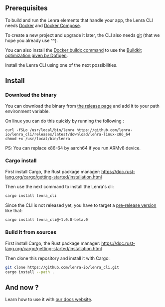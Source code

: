 ## Prerequisites

To build and run the Lenra elements that handle your app, the Lenra CLI needs [Docker](https://docs.docker.com/engine/install/) and [Docker Compose](https://docs.docker.com/compose/install/).

To create a new project and upgrade it later, the CLI also needs [git](https://git-scm.com/book/en/v2/Getting-Started-Installing-Git) (that we hope you already use ^^).

You can also install the [Docker buildx command](https://docs.docker.com/build/buildx/install/) to use the [Buildkit optimization given by Dofigen](https://github.com/lenra-io/dofigen).

Install the Lenra CLI using one of the next possibilities.

## Install

### Download the binary

You can download the binary from [the release page](https://github.com/lenra-io/lenra_cli/releases) and add it to your path environment variable.

On linux you can do this quickly by running the following :
```
curl -fSLo /usr/local/bin/lenra https://github.com/lenra-io/lenra_cli/releases/latest/download/lenra-linux-x86_64
chmod +x /usr/local/bin/lenra
```

PS: You can replace x86-64 by aarch64 if you run ARMv8 device.

### Cargo install

First install Cargo, the Rust package manager: https://doc.rust-lang.org/cargo/getting-started/installation.html

Then use the next command to install the Lenra's cli:

```bash
cargo install lenra_cli
```

Since the CLI is not released yet, you have to target a [pre-release version](https://github.com/lenra-io/lenra_cli/releases) like that:

```bash
cargo install lenra_cli@~1.0.0-beta.0
```

### Build it from sources

First install Cargo, the Rust package manager: https://doc.rust-lang.org/cargo/getting-started/installation.html

Then clone this repository and install it with Cargo:

```bash
git clone https://github.com/lenra-io/lenra_cli.git
cargo install --path .
```

## And now ?

Learn how to use it with [our docs website](https://docs.lenra.io).
